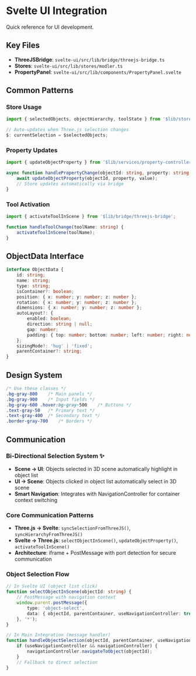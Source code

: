 # Svelte UI Integration

Quick reference for UI development.

## Key Files

- **ThreeJSBridge**: `svelte-ui/src/lib/bridge/threejs-bridge.ts`
- **Stores**: `svelte-ui/src/lib/stores/modler.ts`
- **PropertyPanel**: `svelte-ui/src/lib/components/PropertyPanel.svelte`

## Common Patterns

### Store Usage
```typescript
import { selectedObjects, objectHierarchy, toolState } from '$lib/stores/modler';

// Auto-updates when Three.js selection changes
$: currentSelection = $selectedObjects;
```

### Property Updates
```typescript
import { updateObjectProperty } from '$lib/services/property-controller';

async function handlePropertyChange(objectId: string, property: string, value: any) {
    await updateObjectProperty(objectId, property, value);
    // Store updates automatically via bridge
}
```

### Tool Activation
```typescript
import { activateToolInScene } from '$lib/bridge/threejs-bridge';

function handleToolChange(toolName: string) {
    activateToolInScene(toolName);
}
```

## ObjectData Interface
```typescript
interface ObjectData {
    id: string;
    name: string;
    type: string;
    isContainer?: boolean;
    position: { x: number; y: number; z: number };
    rotation: { x: number; y: number; z: number };
    dimensions: { x: number; y: number; z: number };
    autoLayout?: {
        enabled: boolean;
        direction: string | null;
        gap: number;
        padding: { top: number; bottom: number; left: number; right: number; front: number; back: number };
    };
    sizingMode?: 'hug' | 'fixed';
    parentContainer?: string;
}
```

## Design System
```css
/* Use these classes */
.bg-gray-800    /* Main panels */
.bg-gray-900    /* Input fields */
.bg-gray-600 .hover:bg-gray-500    /* Buttons */
.text-gray-50   /* Primary text */
.text-gray-400  /* Secondary text */
.border-gray-700    /* Borders */
```

## Communication

### Bi-Directional Selection System ✨
- **Scene → UI**: Objects selected in 3D scene automatically highlight in object list
- **UI → Scene**: Objects clicked in object list automatically select in 3D scene
- **Smart Navigation**: Integrates with NavigationController for container context switching

### Core Communication Patterns
- **Three.js → Svelte**: `syncSelectionFromThreeJS()`, `syncHierarchyFromThreeJS()`
- **Svelte → Three.js**: `selectObjectInScene()`, `updateObjectProperty()`, `activateToolInScene()`
- **Architecture**: iframe + PostMessage with port detection for secure communication

### Object Selection Flow
```typescript
// In Svelte UI (object list click)
function selectObjectInScene(objectId: string) {
    // PostMessage with navigation context
    window.parent.postMessage({
        type: 'object-select',
        data: { objectId, parentContainer, useNavigationController: true }
    }, '*');
}

// In Main Integration (message handler)
function handleObjectSelection(objectId, parentContainer, useNavigationController) {
    if (useNavigationController && navigationController) {
        navigationController.navigateToObject(objectId);
    }
    // Fallback to direct selection
}
```